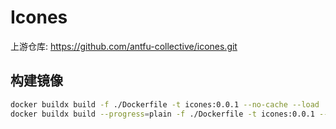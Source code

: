 # Icones

上游仓库: <https://github.com/antfu-collective/icones.git>

## 构建镜像

```bash
docker buildx build -f ./Dockerfile -t icones:0.0.1 --no-cache --load .
docker buildx build --progress=plain -f ./Dockerfile -t icones:0.0.1 --no-cache --load .
```
